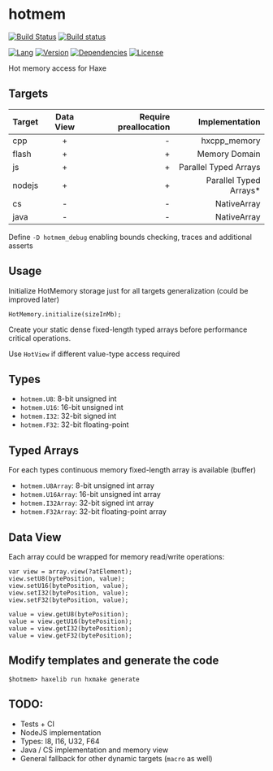 # hotmem

[![Build Status](https://travis-ci.org/eliasku/hotmem.svg?branch=develop)](https://travis-ci.org/eliasku/hotmem)
[![Build status](https://ci.appveyor.com/api/projects/status/bu04g9dv5bikgfxp?svg=true)](https://ci.appveyor.com/project/eliasku/hotmem)

[![Lang](https://img.shields.io/badge/language-haxe-orange.svg)](http://haxe.org)
[![Version](https://img.shields.io/badge/version-v0.0.2-green.svg)](https://github.com/eliasku/hotmem)
[![Dependencies](https://img.shields.io/badge/dependencies-none-green.svg)](https://github.com/eliasku/hotmem/blob/master/haxelib.json)
[![License](https://img.shields.io/badge/license-MIT-blue.svg)](http://opensource.org/licenses/MIT)

Hot memory access for Haxe

## Targets

| Target | Data View | Require preallocation | Implementation         |
| ------ |:---------:| ---------------------:| ----------------------:|
| cpp    | +         | -                     | hxcpp_memory           |
| flash  | +         | +                     | Memory Domain          |
| js     | +         | +                     | Parallel Typed Arrays  |
| nodejs | +         | +                     | Parallel Typed Arrays* |
| cs     | -         | -                     | NativeArray            |
| java   | -         | -                     | NativeArray            |

Define `-D hotmem_debug` enabling bounds checking, traces and additional asserts

## Usage

Initialize HotMemory storage just for all targets generalization (could be improved later)
```
HotMemory.initialize(sizeInMb);
```

Create your static dense fixed-length typed arrays before performance critical operations.

Use `HotView` if different value-type access required

## Types

- `hotmem.U8`: 8-bit unsigned int
- `hotmem.U16`: 16-bit unsigned int
- `hotmem.I32`: 32-bit signed int
- `hotmem.F32`: 32-bit floating-point

## Typed Arrays

For each types continuous memory fixed-length array is available (buffer)

- `hotmem.U8Array`: 8-bit unsigned int array
- `hotmem.U16Array`: 16-bit unsigned int array
- `hotmem.I32Array`: 32-bit signed int array
- `hotmem.F32Array`: 32-bit floating-point array

## Data View

Each array could be wrapped for memory read/write operations:

```
var view = array.view(?atElement);
view.setU8(bytePosition, value);
view.setU16(bytePosition, value);
view.setI32(bytePosition, value);
view.setF32(bytePosition, value);

value = view.getU8(bytePosition);
value = view.getU16(bytePosition);
value = view.getI32(bytePosition);
value = view.getF32(bytePosition);
```

## Modify templates and generate the code

`$hotmem> haxelib run hxmake generate`

## TODO:

- Tests + CI
- NodeJS implementation
- Types: I8, I16, U32, F64
- Java / CS implementation and memory view
- General fallback for other dynamic targets (`macro` as well)
